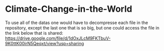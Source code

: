 # Climate-Change-in-the-World

To use all of the datas one would have to decompresse each file in the repository,
except the last one that is so big, but one could access the file in the link below that is shared:
https://drive.google.com/file/d/1dOxJLcM9FKTbuV-9K0ttK00irN5Qeqxt/view?usp=sharing
